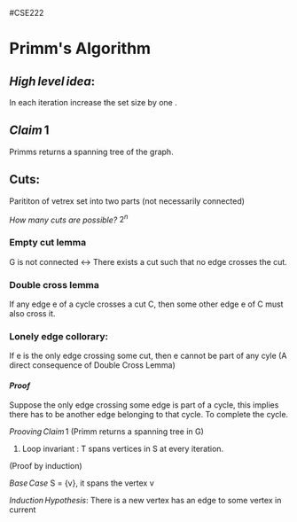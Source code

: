#CSE222 

# Primm's Algorithm

## $High\,level\,idea$:
In each iteration increase the set size by one .

## $Claim\,1$
Primms returns a spanning tree of the graph.

## Cuts:
Parititon of vetrex set into two parts (not necessarily connected)

*How many cuts are possible?* $2^n$


### Empty cut lemma
G is not connected $\leftrightarrow$ There exists a cut such that no edge crosses the cut.
### Double cross lemma
If any edge e of a cycle crosses a cut C, then some other edge e of C must also cross it.

### Lonely edge collorary:
If e is the only edge crossing some cut, then e cannot be part of any cyle
(A direct consequence of Double Cross Lemma)

#### $Proof$
Suppose the only edge crossing some edge is part of a cycle, this implies there has to be another edge belonging to that cycle. To complete the cycle.

$Prooving\, Claim\,1$
(Primm returns a spanning tree in G)
1. Loop invariant : T spans vertices in S at every iteration.

(Proof by induction)

$Base\,Case$ 
S = {v}, it spans the vertex v
 
$Induction\,Hypothesis$: There is a new vertex has an edge to some vertex in current 
